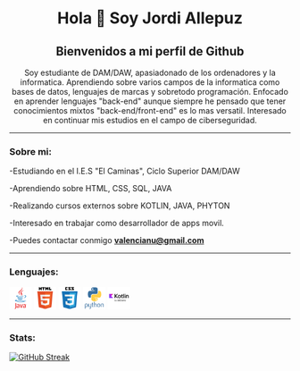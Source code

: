 <div  id="header" align="center">
    <h1 align="center">Hola &#128075 Soy Jordi Allepuz</h1>
    <h2 align="center">Bienvenidos a mi perfil de Github</h2>
    <p align="center" >
        Soy estudiante de DAM/DAW, apasiadonado de los ordenadores y la informatica. Aprendiendo sobre varios campos 
        de la informatica como bases de datos, lenguajes de marcas y sobretodo programación. 
        Enfocado en aprender lenguajes "back-end" aunque siempre he pensado que tener conocimientos mixtos "back-end/front-end" es lo mas versatil.                     Interesado en continuar mis estudios en el campo de ciberseguridad. 
    </p>
</div>


---
### Sobre mi:
-Estudiando en el I.E.S "El Caminas", Ciclo Superior DAM/DAW

-Aprendiendo sobre HTML, CSS, SQL, JAVA

-Realizando cursos externos sobre KOTLIN, JAVA, PHYTON

-Interesado en trabajar como desarrollador de apps movil. 

-Puedes contactar conmigo **valencianu@gmail.com** 

---
<div align="left">
    <h3>Lenguajes:</h3>
    <div>
        <img src="https://github.com/devicons/devicon/blob/master/icons/java/java-original-wordmark.svg" title="java" alt="java" width="40" height="40"/>
        <img src="https://github.com/devicons/devicon/blob/master/icons/html5/html5-original-wordmark.svg" title="html5" alt="html5" width="40" height="40"/>
        <img src="https://github.com/devicons/devicon/blob/master/icons/css3/css3-original-wordmark.svg" title="css3" alt="css3" width="40" height="40"/>
        <img src="https://github.com/devicons/devicon/blob/master/icons/python/python-original-wordmark.svg" title="python" alt="python" width="40" height="40"/>
        <img src="https://github.com/devicons/devicon/blob/master/icons/kotlin/kotlin-original-wordmark.svg" title="kotlin" alt="kotlin" width="40" height="40"/>
    </div>
</div>

---
### Stats:

 [![GitHub Streak](https://streak-stats.demolab.com?user=Jordi-Allepuz&theme=gruvbox&hide_border=true&border_radius=4.8&date_format=j%20M%5B%20Y%5D)](https://git.io/streak-stats) 


